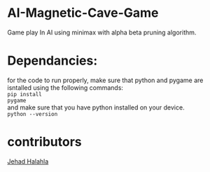 # AI-Magnetic-Cave-Game
Game play In AI using minimax with alpha beta pruning algorithm.
# Dependancies:
for the code to run properly, make sure that python and pygame are isntalled using the following commands:
<br>
<code>pip install pygame</code>
<br>
and make sure that you have python installed on your device.
<br>
<code>python --version</code>
# contributors
<a href="https://github.com/jehad-halahla">Jehad Halahla</a>

